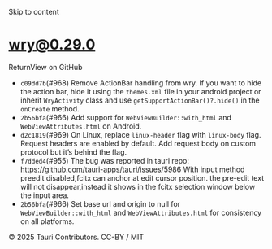 Skip to content
# wry@0.29.0
ReturnView on GitHub
  * `c09dd7b`(#968) Remove ActionBar handling from wry. If you want to hide the action bar, hide it using the `themes.xml` file in your android project or inherit `WryActivity` class and use `getSupportActionBar()?.hide()` in the `onCreate` method.
  * `2b56bfa`(#966) Add support for `WebViewBuilder::with_html` and `WebViewAttributes.html` on Android.
  * `d2c1819`(#969) On Linux, replace `linux-header` flag with `linux-body` flag. Request headers are enabled by default. Add request body on custom protocol but it’s behind the flag.
  * `f7dded4`(#955) The bug was reported in tauri repo: https://github.com/tauri-apps/tauri/issues/5986
With input method preedit disabled,fcitx can anchor at edit cursor position. the pre-edit text will not disappear,instead it shows in the fcitx selection window below the input area.
  * `2b56bfa`(#966) Set base url and origin to null for `WebViewBuilder::with_html` and `WebViewAttributes.html` for consistency on all platforms.


© 2025 Tauri Contributors. CC-BY / MIT
